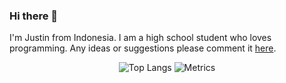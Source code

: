 ### Hi there 👋


I'm Justin from Indonesia. I am a high school student who loves programming. Any ideas or suggestions please comment it [here](https://google-forms-clone.herokuapp.com/form/Xc3QBpOowZGikOaT8jVfvxen7e8Ysc/viewform).

<div align = 'center'>

<img src = "https://github-readme-stats.vercel.app/api/top-langs/?username=kimlimjustin&langs_count=8" alt = "Top Langs">
<img src = "https://metrics.lecoq.io/kimlimjustin?template=classic&config.timezone=Asia%2FJakarta" alt = "Metrics">

</div>
